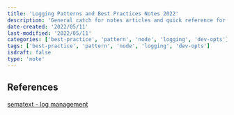 ```yaml
---
title: 'Logging Patterns and Best Practices Notes 2022'
description: 'General catch for notes articles and quick reference for better logging'
date-created: '2022/05/11'
last-modified: '2022/05/11'
categories: ['best-practice', 'pattern', 'node', 'logging', 'dev-opts']
tags: ['best-practice', 'pattern', 'node', 'logging', 'dev-opts']
isdraft: false
type: 'note'
---
```


## References

[sematext - log management](https://sematext.com/guides/log-management/)
